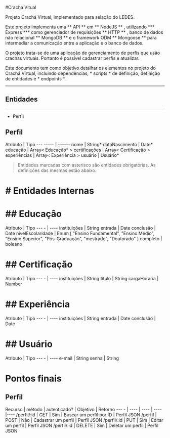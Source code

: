 #Crachá Vitual

Projeto Crachá Virtual, implementado para selação do LEDES.

Este projeto implementa uma ** API ** em ** NodeJS ** , utilizando *** Express *** como gerenciador de requisições ** HTTP ** , banco de dados não relacional ** MongoDB ** e o framework ODM ** Mongoose ** para intermediar a comunicação entre a aplicação e o banco de dados.

O projeto trata-se de uma aplicação de gerenciamento de perfis que usão crachas virtuais. Portanto é possível cadastrar perfis e atualizar.

Este documento tem como objetivo detalhar os elementos no projeto do Crachá Virtual, incluindo dependências, * scripts * de definição, definição de entidades e * endpoints * .

----
## Entidades
---
- Perfil


## Perfil

Atributo | Tipo
--- ----- | ------
nome | String*
dataNascimento | Date*
educação | Array< Educação* >
certificações | Array< Certificação >
experiências | Array< Experiência >
usuário | Usuário*

> Entidades marcadas com asterisco são entidades obrigatórias. As definições das mesmas estão abaixo.

# # Entidades Internas

# ## Educação

Atributo | Tipo
--- - | ----
instituições | String
entrada | Date
conclusão | Date
nívelEscolaridade | Enum [ "Ensino Fundamental", "Ensino Médio", "Ensino Superior", "Pós-Graduação", "mestrado", "Doutorado" ]
completo | boleano

# ## Certificação

Atributo | Tipo
--- - | ----
instituições | String
título | String
cargaHoraria | Number

# ## Experiência

Atributo | Tipo
--- - | ----
instituições | String
entrada | Date
conclusão | Date

# ## Usuário

Atributo | Tipo
--- - | ----
e-mail | String
senha | String

# Pontos finais

## Perfil
Recurso | método | autenticado? | Objetivo | Retorno
--- - | ---- | ---- | ---- |----
/perfil/:id | GET | Sim | Buscar um perfil por ID | Perfil JSON
/perfil | POST | Não | Cadastrar um perfil | Perfil JSON
/perfil/:id | PUT | Sim | Editar um perfil | Perfil JSON
/perfil/:id | DELETE | Sim | Deletar um perfil | Perfil JSON

